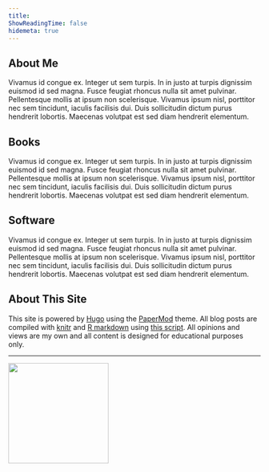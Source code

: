 ```yaml
---
title:
ShowReadingTime: false
hidemeta: true
---
```


## About Me

Vivamus id congue ex. Integer ut sem turpis. In in justo at turpis dignissim euismod id sed magna. Fusce feugiat rhoncus nulla sit amet pulvinar. Pellentesque mollis at ipsum non scelerisque. Vivamus ipsum nisl, porttitor nec sem tincidunt, iaculis facilisis dui. Duis sollicitudin dictum purus hendrerit lobortis. Maecenas volutpat est sed diam hendrerit elementum.

## Books

Vivamus id congue ex. Integer ut sem turpis. In in justo at turpis dignissim euismod id sed magna. Fusce feugiat rhoncus nulla sit amet pulvinar. Pellentesque mollis at ipsum non scelerisque. Vivamus ipsum nisl, porttitor nec sem tincidunt, iaculis facilisis dui. Duis sollicitudin dictum purus hendrerit lobortis. Maecenas volutpat est sed diam hendrerit elementum.

## Software

Vivamus id congue ex. Integer ut sem turpis. In in justo at turpis dignissim euismod id sed magna. Fusce feugiat rhoncus nulla sit amet pulvinar. Pellentesque mollis at ipsum non scelerisque. Vivamus ipsum nisl, porttitor nec sem tincidunt, iaculis facilisis dui. Duis sollicitudin dictum purus hendrerit lobortis. Maecenas volutpat est sed diam hendrerit elementum.

## About This Site

This site is powered by [Hugo](https://gohugo.io/) using the [PaperMod](https://github.com/adityatelange/hugo-PaperMod/) theme. All blog posts are compiled with [knitr](https://yihui.org/knitr/) and [R markdown](https://rmarkdown.rstudio.com/) using [this script](https://github.com/rstudio/blogdown). All opinions and views are my own and all content is designed for educational purposes only. 

--------------------------------------

<img src="/./about_files/me2.png#center" alt="" width="200px" height="200px"/>
